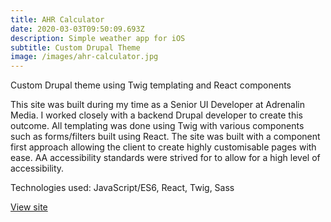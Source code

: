 ```yaml
---
title: AHR Calculator
date: 2020-03-03T09:50:09.693Z
description: Simple weather app for iOS
subtitle: Custom Drupal Theme
image: /images/ahr-calculator.jpg
---
```


Custom Drupal theme using Twig templating and React components

This site was built during my time as a Senior UI Developer at Adrenalin Media. I worked closely with a backend Drupal developer to create this outcome. All templating was done using Twig with various components such as forms/filters built using React. The site was built with a component first approach allowing the client to create highly customisable pages with ease. AA accessibility standards were strived for to allow for a high level of accessibility.

Technologies used: JavaScript/ES6, React, Twig, Sass

[View site](https://www.cumberland.nsw.gov.au/)
